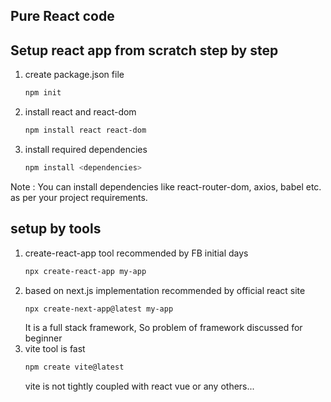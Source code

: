 ## Pure React code

## Setup react app from scratch step by step
1. create package.json file
   ``` bash
   npm init
   ```
2. install react and react-dom
   ``` bash
   npm install react react-dom
   ```
3. install required dependencies
   ``` bash
   npm install <dependencies>
   ```
Note : You can install dependencies like react-router-dom, axios, babel etc. as per your project requirements.

## setup by tools
1. create-react-app tool recommended by FB initial days
   ``` bash
   npx create-react-app my-app
   ```
2. based on next.js implementation recommended by official react site
   ``` bash
   npx create-next-app@latest my-app
   ```
   It is a full stack framework, So problem of framework discussed for beginner
3. vite tool is fast
   ``` bash
   npm create vite@latest
   ```
   vite is not tightly coupled with react vue or any others...